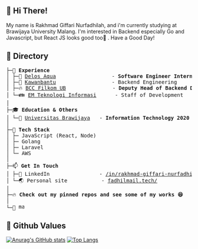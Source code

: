 ## 👋 Hi There!

My name is Rakhmad Giffari Nurfadhilah, and i'm currently studying at Brawijaya University Malang. I'm interested in Backend especially Go and Javascript, but React JS looks good too👀 .
Have a Good Day!

## 📂 Directory
<pre>
├─💼 <b>Experience</b>
│ ├─🌊 <a href="https://delosaqua.com/">Delos Aqua</a>                  - <b>Software Engineer Intern</b>
│ ├─💟 <a href="https://www.kawanbantu.com/">Kawanbantu</a>                  - Backend Engineering
│ ├─🔥 <a href="https://bccfilkom.net/">BCC Filkom UB</a>               - <b>Deputy Head of Backend Department</b>
│ └─👪 <a href="http://kbmti.filkom.ub.ac.id/">EM Teknologi Informasi</a>      - Staff of Development
│
├─🎓 <b>Education & Others</b>
│ └─🏫 <a href="https://ub.ac.id">Universitas Brawijaya</a>   - <b>Information Technology 2020</b>
│
├─🌟 <b>Tech Stack</b>
│ ├─ JavaScript (React, Node)
│ ├─ Golang
│ ├─ Laravel
│ └─ AWS
│
├─📫 <b>Get In Touch</b>
│ ├─🛄 LinkedIn                - <a href="https://www.linkedin.com/in/rakhmad-giffari-nurfadhilah/">/in/rakhmad-giffari-nurfadhilah</a>
│ └─🌏 Personal site           - <a href="https://fadhilmail.tech/">fadhilmail.tech/</a>
│ 
├─🔥 <b>Check out my pinned repos and see some of my works 😆</b>
│ 
└─👀 <img height="15px" src="https://komarev.com/ghpvc/?username=kobulwidodo" alt="masnormen">
</pre>

## 🌱 Github Values

[![Anurag's GitHub stats](https://github-readme-stats.vercel.app/api?username=kobulwidodo&theme=radical&line_height=40)](https://github.com/anuraghazra/github-readme-stats)
[![Top Langs](https://github-readme-stats.vercel.app/api/top-langs/?username=kobulwidodo&theme=radical&line_height=20)](https://github.com/anuraghazra/github-readme-stats)

<!--
**kobulwidodo/kobulwidodo** is a ✨ _special_ ✨ repository because its `README.md` (this file) appears on your GitHub profile.

Here are some ideas to get you started:

- 🔭 I’m currently working on ...
- 🌱 I’m currently learning ...
- 👯 I’m looking to collaborate on ...
- 🤔 I’m looking for help with ...
- 💬 Ask me about ...
- 📫 How to reach me: ...
- 😄 Pronouns: ...
- ⚡ Fun fact: ...
-->
